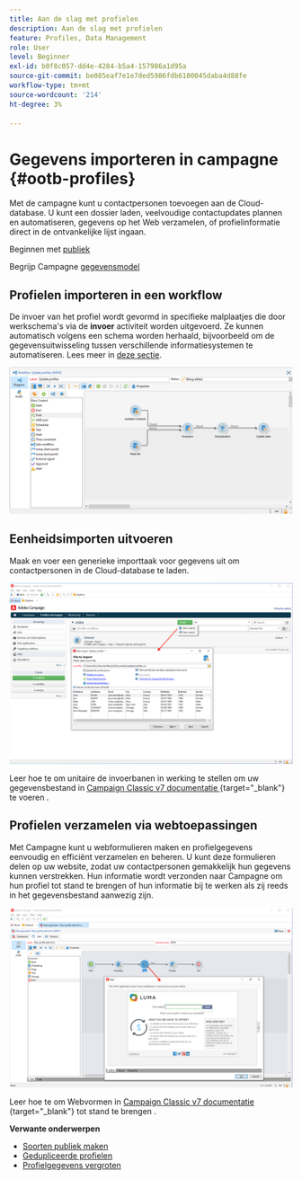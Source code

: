```yaml
---
title: Aan de slag met profielen
description: Aan de slag met profielen
feature: Profiles, Data Management
role: User
level: Beginner
exl-id: b0f8c057-dd4e-4284-b5a4-157986a1d95a
source-git-commit: be085eaf7e1e7ded5986fdb6100045daba4d88fe
workflow-type: tm+mt
source-wordcount: '214'
ht-degree: 3%

---
```


# Gegevens importeren in campagne {#ootb-profiles}

Met de campagne kunt u contactpersonen toevoegen aan de Cloud-database. U kunt een dossier laden, veelvoudige contactupdates plannen en automatiseren, gegevens op het Web verzamelen, of profielinformatie direct in de ontvankelijke lijst ingaan.

Beginnen met [ publiek ](audiences.md)

Begrijp Campagne [ gegevensmodel ](../dev/datamodel.md)

## Profielen importeren in een workflow

De invoer van het profiel wordt gevormd in specifieke malplaatjes die door werkschema&#39;s via de **invoer** activiteit worden uitgevoerd. Ze kunnen automatisch volgens een schema worden herhaald, bijvoorbeeld om de gegevensuitwisseling tussen verschillende informatiesystemen te automatiseren. Lees meer in [deze sectie](../../automation/workflow/recurring-import-workflow.md).

![](assets/import-wf.png)


## Eenheidsimporten uitvoeren

Maak en voer een generieke importtaak voor gegevens uit om contactpersonen in de Cloud-database te laden.

![](assets/new-import.png)

Leer hoe te om unitaire de invoerbanen in werking te stellen om uw gegevensbestand in [ Campaign Classic v7 documentatie ](https://experienceleague.adobe.com/docs/campaign-classic/using/getting-started/importing-and-exporting-data/generic-imports-exports/about-generic-imports-exports.html){target="_blank"} te voeren .

## Profielen verzamelen via webtoepassingen

Met Campagne kunt u webformulieren maken en profielgegevens eenvoudig en efficiënt verzamelen en beheren. U kunt deze formulieren delen op uw website, zodat uw contactpersonen gemakkelijk hun gegevens kunnen verstrekken. Hun informatie wordt verzonden naar Campagne om hun profiel tot stand te brengen of hun informatie bij te werken als zij reeds in het gegevensbestand aanwezig zijn.

![](assets/web-form-page.png)

Leer hoe te om Webvormen in [ Campaign Classic v7 documentatie ](https://experienceleague.adobe.com/docs/campaign-classic/using/designing-content/web-forms/about-web-forms.html){target="_blank"} tot stand te brengen .

**Verwante onderwerpen**

* [Soorten publiek maken](audiences.md)
* [Gedupliceerde profielen](../../automation/workflow/deduplication-merge.md)
* [Profielgegevens vergroten](../../automation/workflow/enrich-data.md)
